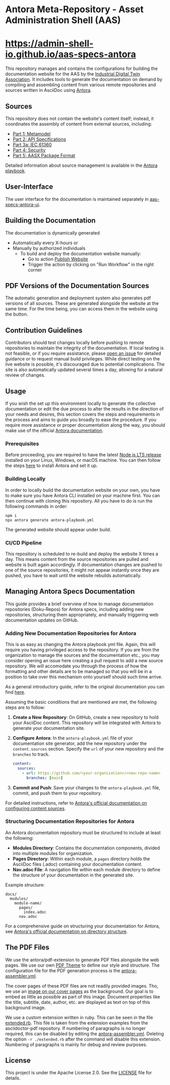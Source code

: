 # Antora Meta-Repository - Asset Administration Shell (AAS)
# https://admin-shell-io.github.io/aas-specs-antora

This repository manages and contains the configurations for building the documentation website for the AAS by the [Industrial Digital Twin Association](https://industrialdigitaltwin.org).
It includes tools to generate the documentation on demand by compiling and assembling content from various remote repositories and sources written in AsciiDoc using [Antora](https://antora.org/).

## Sources
This repository does not contain the website's content itself; instead, it coordinates the assembly of content from external sources, including:
- [Part 1: Metamodel](https://github.com/admin-shell-io/aas-specs/)
- [Part 2: API Specifications](https://github.com/admin-shell-io/aas-specs-api)
- [Part 3a: IEC 61360](https://github.com/admin-shell-io/aas-specs-iec61360)
- [Part 4: Security](https://github.com/admin-shell-io/aas-specs-security/)
- [Part 5: AASX Package Format](https://github.com/admin-shell-io/aas-specs-aasx)

Detailed information about source management is available in the [Antora playbook](antora-playbook.yml).

## User-Interface
The user interface for the documentation is maintained separately in [aas-specs-antora-ui](https://github.com/admin-shell-io/aas-specs-antora-ui). 

## Building the Documentation
The documentation is dynamically generated
- Automatically every X-hours or
- Manually by authorized individuals
  - To build and deploy the documentation website manually:
    - Go to action [Publish Website](https://github.com/admin-shell-io/aas-specs-antora/actions/workflows/publish.yml)
    - Trigger the action by clicking on "Run Workflow" in the right corner

## PDF Versions of the Documentation Sources
The automatic generation and deployment system also generates pdf versions of all sources.
These are generated alongside the website at the same time.
For the time being, you can access them in the website using the button.

## Contribution Guidelines
Contributors should test changes locally before pushing to remote repositories to maintain the integrity of the documentation.
If local testing is not feasible, or if you require assistance, please [open an issue](https://github.com/admin-shell-io/aas-specs-antora/issues) for detailed guidance or to request manual build privileges.
While direct testing on the live website is possible, it's discouraged due to potential complications.
The site is also automatically updated several times a day, allowing for a natural review of changes.

## Usage

If you wish the set up this environment locally to generate the collective documentation or edit the due process to alter the results in the direction of your needs and desires, this section covers the steps and requirements in the process and aims to guide you broadly to ease the procedure.
If you require more assistance or proper documentation along the way, you should make use of the official [Antora documentation](https://docs.antora.org/antora/latest/).

### Prerequisites

Before proceeding, you are required to have the latest [Node.js LTS release](https://nodejs.org/en/download) installed on your Linux, Windows, or macOS machine.
You can then follow the steps [here](https://docs.antora.org/antora/latest/install/install-antora/) to install Antora and set it up.

### Building Locally
In order to locally build the documentation website on your own, you have to make sure you have Antora CLI installed on your machine first.
You can then continue with cloning this repository. All you have to do is run the following commands in order:
```
npm i
npx antora generate antora-playbook.yml
```
The generated website should appear under build.

### CI/CD Pipeline
This repository is scheduled to re-build and deploy the website X times a day.
This means content from the source repositories are pulled and website is built again accordingly.
If documentation changes are pushed to one of the source repositories, it might not appear instantly once they are pushed, you have to wait until the website rebuilds automatically.

## Managing Antora Specs Documentation

This guide provides a brief overview of how to manage documentation repositories (Doku-Repos) for Antora specs, including adding new repositories, structuring them appropriately, and manually triggering web documentation updates on GitHub.

### Adding New Documentation Repositories for Antora
This is as easy as changing the Antora playbook yml file.
Again, this will require you having privileged access to the repository.
If you are from the organization to manage the sources and the documentation etc., you may consider opening an issue here creating a pull request to add a new source repository.
We will accomodate you through the process of how the formatting and other details are to be managed so that you will be in a position to take over this mechanism onto yourself should such time arrive.

As a general introductory guide, refer to the original documentation you can find [here](https://docs.antora.org/antora/latest/playbook/content-source-url/).

Assuming the basic conditions that are mentioned are met, the following steps are to follow:

1. **Create a New Repository**: On GitHub, create a new repository to hold your AsciiDoc content.
This repository will be integrated with Antora to generate your documentation site.
   
3. **Configure Antora**: In the `antora-playbook.yml` file of your documentation site generator, add the new repository under the `content.sources` section.
Specify the `url` of your new repository and the `branches` to track.

   ```yaml
   content:
     sources:
       - url: https://github.com/<your-organization>/<new-repo-name>
         branches: [main]
   ```

5. **Commit and Push**: Save your changes to the `antora-playbook.yml` file, commit, and push them to your repository.

For detailed instructions, refer to [Antora's official documentation on configuring content sources](https://docs.antora.org/antora/latest/configure-content-sources/).

### Structuring Documentation Repositories for Antora

An Antora documentation repository must be structured to include at least the following:

- **Modules Directory**: Contains the documentation components, divided into multiple modules for organization.
- **Pages Directory**: Within each module, a `pages` directory holds the AsciiDoc files (.adoc) containing your documentation content.
- **Nav.adoc File**: A navigation file within each module directory to define the structure of your documentation in the generated site.

Example structure:

```
docs/
  modules/
    module-name/
      pages/
        index.adoc
      nav.adoc
```

For a comprehensive guide on structuring your documentation for Antora, see [Antora's official documentation on directory structure](https://docs.antora.org/antora/latest/standard-directories/).

## The PDF Files
We use the antora/pdf-extension to generate PDF files alongside the web pages.
We use our own [PDF Theme](pdf-theme.yml) to define our style and structure.
The configuration file for the PDF generation process is the [antora-assembler.yml](antora-assembler.yml).

The cover pages of these PDF files are not readily provided images.
Tho, we use an [image on our cover pages](cover.pdf) as the background.
Our goal is to embed as little as possible as part of this image.
Document properties like the title, subtitle, date, author, etc. are displayed as text on top of this background image.

We use a custom extension written in ruby.
This can be seen in the file [extended.rb](extended.rb).
This file is taken from the extension examples from the asciidoctor-pdf repository.
If numbering of paragraphs is no longer required, this can be disabled by editing the [antora-assembler.yml](antora-assembler.yml).
Deleting the option ```-r ./extended.rb``` after the command will disable this extension.
Numbering of paragraphs is mainly for debug and review purposes.

## License
This project is under the Apache License 2.0. See the [LICENSE](LICENSE) file for details.
